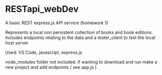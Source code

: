 # RESTapi_webDev
A basic REST express.js API service (homework 1)

Represents a local non persistent collection of books and book editions. Includes endpoints relating to the data and a tester_client to test the local host server 

Used: VS Code, javascript, express.js

node_modules folder not included. if wanting to download and run make a new project and add endpoints ( see app.js ) 
